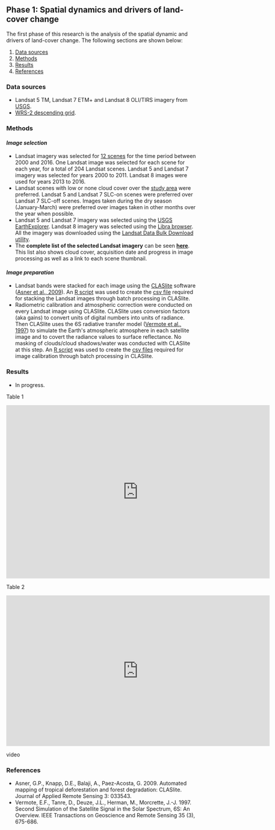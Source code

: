 ## **Phase 1: Spatial dynamics and drivers of land-cover change**

The first phase of this research is the analysis of the spatial dynamic and drivers of land-cover change. The following sections are shown below:

1. [Data sources](#data-sources)
2. [Methods](#methods)
3. [Results](#results)
4. [References](#references)

### <a id="data-sources"></a>Data sources 
* Landsat 5 TM, Landsat 7 ETM+ and Landsat 8 OLI/TIRS imagery from [USGS](http://landsat.usgs.gov/index.php).
* [WRS-2 descending grid](http://landsat.usgs.gov/tools_wrs-2_shapefile.php). 

### <a id="methods"></a>Methods 

#### *Image selection*
* Landsat imagery was selected for [12 scenes](www/landsat_scenes.html) for the time period between 2000 and 2016. One Landsat image was selected for each scene for each year, for a total of 204 Landsat scenes. Landsat 5 and Landsat 7 imagery was selected for years 2000 to 2011. Landsat 8 images were used for years 2013 to 2016.
* Landsat scenes with low or none cloud cover over the [study area](index.html#study-area) were preferred. Landsat 5 and Landsat 7 SLC-on scenes were preferred over Landsat 7 SLC-off scenes. Images taken during the dry season (January-March) were preferred over images taken in other months over the year when possible.
* Landsat 5 and Landsat 7 imagery was selected using the [USGS EarthExplorer](http://earthexplorer.usgs.gov/). Landsat 8 imagery was selected using the [Libra browser](https://libra.developmentseed.org/). All the imagery was downloaded using the [Landsat Data Bulk Download utility](http://earthexplorer.usgs.gov/bulk).
* The __complete list of the selected Landsat imagery__ can be seen <a href="https://docs.google.com/spreadsheets/d/1HMtOeW7eo_KRrg6BND2eItIp7VS1p0e_YWS3_YHaYEM/edit?usp=sharing" target="_blank">**here**</a>. This list also shows cloud cover, acquisition date and progress in image processing as well as a link to each scene thumbnail.

#### *Image preparation*
* Landsat bands were stacked for each image using the [CLASlite](http://claslite.carnegiescience.edu/en/) software ([Asner et al., 2009](#asner_etal_2009)). An <a href="https://github.com/amsantac/cuproject/blob/gh-pages/code/stackImgTable4csv.R" target="_blank">R script</a> was used to create the <a href="https://github.com/amsantac/cuproject/blob/gh-pages/other/processing/landsat/CLASliteCSVs/stack_2000_2014.csv" target="_blank">csv file</a> required for stacking the Landsat images through batch processing in CLASlite.
* Radiometric calibration and atmospheric correction were conducted on every Landsat image using CLASlite. CLASlite uses conversion factors (aka gains) to convert units of digital numbers into units of radiance. Then CLASlite uses the 6S radiative transfer model ([Vermote et al., 1997](#vermote_etal_1997)) to simulate the Earth's atmospheric atmosphere in each satellite image and to covert the radiance values to surface reflectance. No masking of clouds/cloud shadows/water was conducted with CLASlite at this step. An <a href="https://github.com/amsantac/cuproject/blob/gh-pages/code/reflectanceImgTable4csv.R" target="_blank">R script</a> was used to create the <a href="https://github.com/amsantac/cuproject/blob/gh-pages/other/processing/landsat/CLASliteCSVs/reflectance" target="_blank">csv files</a> required for image calibration through batch processing in CLASlite.    

### <a id="results"></a>Results 
* In progress.

Table 1

<iframe id="lp_t1" frameborder="0" scrolling="no" width=700 height=460 marginheight="0" marginwidth="0" src="https://docs.google.com/spreadsheets/d/1HMtOeW7eo_KRrg6BND2eItIp7VS1p0e_YWS3_YHaYEM/pubhtml?gid=1294784214&single=true"></iframe>

Table 2

<iframe id="lp_t2" frameborder="0" scrolling="no" width=700 height=400 marginheight="0" marginwidth="0" src="https://docs.google.com/spreadsheets/d/1HMtOeW7eo_KRrg6BND2eItIp7VS1p0e_YWS3_YHaYEM/pubhtml?gid=1521379850&single=true"></iframe>

video


### <a id="references"></a>References 
* <a id="asner_etal_2009"></a>Asner, G.P., Knapp, D.E., Balaji, A., Paez-Acosta, G. 2009. Automated mapping of tropical deforestation and forest degradation: CLASlite. Journal of Applied Remote Sensing 3: 033543.
* <a id="vermote_etal_1997"></a>Vermote, E.F., Tanre, D., Deuze, J.L., Herman, M., Morcrette, J.-J. 1997. Second Simulation of the Satellite Signal in the Solar Spectrum, 6S: An Overview. IEEE Transactions on Geoscience and Remote Sensing 35 (3), 675-686.
